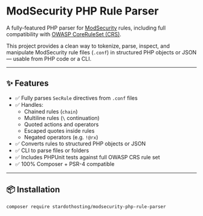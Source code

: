 # ModSecurity PHP Rule Parser

A fully-featured PHP parser for [ModSecurity](https://modsecurity.org/) rules, including full compatibility with [OWASP CoreRuleSet (CRS)](https://coreruleset.org/).

This project provides a clean way to tokenize, parse, inspect, and manipulate ModSecurity rule files (`.conf`) in structured PHP objects or JSON — usable from PHP code or a CLI.

---

## ✨ Features

- ✅ Fully parses `SecRule` directives from `.conf` files
- ✅ Handles:
  - Chained rules (`chain`)
  - Multiline rules (`\` continuation)
  - Quoted actions and operators
  - Escaped quotes inside rules
  - Negated operators (e.g. `!@rx`)
- ✅ Converts rules to structured PHP objects or JSON
- ✅ CLI to parse files or folders
- ✅ Includes PHPUnit tests against full OWASP CRS rule set
- ✅ 100% Composer + PSR-4 compatible

---

## 📦 Installation

```bash
composer require stardothosting/modsecurity-php-rule-parser
